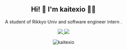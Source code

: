 <h2 align="center">Hi! 👋 I'm kaitexio 👨‍💻</h2>
  <p align="center">A student of Rikkyo Univ and software engineer intern . </p>

<p align="center">
  <a href="https://twitter.com/KAI21441756">
  <img src="https://img.shields.io/badge/-@KAI21441756-1ca0f1?style=flat-square&labelColor=1ca0f1&logo=twitter&logoColor=white&link=https://twitter.com/KAI21441756">
  </a>
  <a href="https://qiita.com/kaitexio3">
  <img src="https://img.shields.io/badge/-@kaitexio3-brightgreen?style=flat-square&labelColor=brightgreen&logo=qiita&logoColor=white&link=https://qiita.com/kaitexio3">
</a>
</p>

<p align="center" ><img src="https://github-readme-stats.vercel.app/api/top-langs/?username=kaitexio&layout=compact&hide=html" alt="kaitexio" /></p>
  
